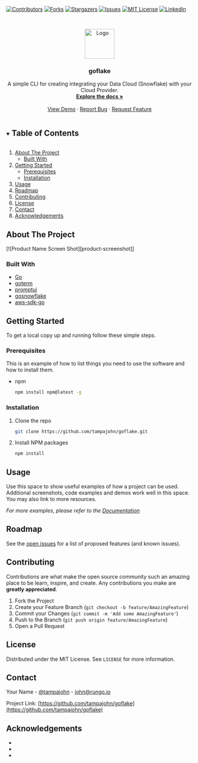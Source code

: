 <!--
*** Thanks for checking out the Best-README-Template. If you have a suggestion
*** that would make this better, please fork the repo and create a pull request
*** or simply open an issue with the tag "enhancement".
*** Thanks again! Now go create something AMAZING! :D
***
***
***
*** To avoid retyping too much info. Do a search and replace for the following:
*** tampajohn, goflake, tampajohn, john@rungo.io, goflake, A simple CLI for creating integrating your Data Cloud (Snowflake) with your Cloud Provider.
-->



<!-- PROJECT SHIELDS -->
<!--
*** I'm using markdown "reference style" links for readability.
*** Reference links are enclosed in brackets [ ] instead of parentheses ( ).
*** See the bottom of this document for the declaration of the reference variables
*** for contributors-url, forks-url, etc. This is an optional, concise syntax you may use.
*** https://www.markdownguide.org/basic-syntax/#reference-style-links
-->
[![Contributors][contributors-shield]][contributors-url]
[![Forks][forks-shield]][forks-url]
[![Stargazers][stars-shield]][stars-url]
[![Issues][issues-shield]][issues-url]
[![MIT License][license-shield]][license-url]
[![LinkedIn][linkedin-shield]][linkedin-url]



<!-- PROJECT LOGO -->
<br />
<p align="center">
  <a href="https://github.com/tampajohn/goflake">
    <img src="images/logo.png" alt="Logo" width="80" height="80">
  </a>

  <h3 align="center">goflake</h3>

  <p align="center">
    A simple CLI for creating integrating your Data Cloud (Snowflake) with your Cloud Provider.
    <br />
    <a href="https://github.com/tampajohn/goflake"><strong>Explore the docs »</strong></a>
    <br />
    <br />
    <a href="https://github.com/tampajohn/goflake">View Demo</a>
    ·
    <a href="https://github.com/tampajohn/goflake/issues">Report Bug</a>
    ·
    <a href="https://github.com/tampajohn/goflake/issues">Request Feature</a>
  </p>
</p>



<!-- TABLE OF CONTENTS -->
<details open="open">
  <summary><h2 style="display: inline-block">Table of Contents</h2></summary>
  <ol>
    <li>
      <a href="#about-the-project">About The Project</a>
      <ul>
        <li><a href="#built-with">Built With</a></li>
      </ul>
    </li>
    <li>
      <a href="#getting-started">Getting Started</a>
      <ul>
        <li><a href="#prerequisites">Prerequisites</a></li>
        <li><a href="#installation">Installation</a></li>
      </ul>
    </li>
    <li><a href="#usage">Usage</a></li>
    <li><a href="#roadmap">Roadmap</a></li>
    <li><a href="#contributing">Contributing</a></li>
    <li><a href="#license">License</a></li>
    <li><a href="#contact">Contact</a></li>
    <li><a href="#acknowledgements">Acknowledgements</a></li>
  </ol>
</details>



<!-- ABOUT THE PROJECT -->
## About The Project
[![Product Name Screen Shot][product-screenshot]]



### Built With

* [Go](https://golang.org)
* [goterm](https://github.com/buger/goterm)
* [promptui](https://github.com/manifoldco/promptui)	
* [gosnowflake](github.com/snowflakedb/gosnowflake)	
* [aws-sdk-go](github.com/aws/aws-sdk-go)


<!-- GETTING STARTED -->
## Getting Started

To get a local copy up and running follow these simple steps.

### Prerequisites

This is an example of how to list things you need to use the software and how to install them.
* npm
  ```sh
  npm install npm@latest -g
  ```

### Installation

1. Clone the repo
   ```sh
   git clone https://github.com/tampajohn/goflake.git
   ```
2. Install NPM packages
   ```sh
   npm install
   ```



<!-- USAGE EXAMPLES -->
## Usage

Use this space to show useful examples of how a project can be used. Additional screenshots, code examples and demos work well in this space. You may also link to more resources.

_For more examples, please refer to the [Documentation](https://example.com)_



<!-- ROADMAP -->
## Roadmap

See the [open issues](https://github.com/tampajohn/goflake/issues) for a list of proposed features (and known issues).



<!-- CONTRIBUTING -->
## Contributing

Contributions are what make the open source community such an amazing place to be learn, inspire, and create. Any contributions you make are **greatly appreciated**.

1. Fork the Project
2. Create your Feature Branch (`git checkout -b feature/AmazingFeature`)
3. Commit your Changes (`git commit -m 'Add some AmazingFeature'`)
4. Push to the Branch (`git push origin feature/AmazingFeature`)
5. Open a Pull Request



<!-- LICENSE -->
## License

Distributed under the MIT License. See `LICENSE` for more information.



<!-- CONTACT -->
## Contact

Your Name - [@tampajohn](https://twitter.com/tampajohn) - john@rungo.io

Project Link: [https://github.com/tampajohn/goflake](https://github.com/tampajohn/goflake)



<!-- ACKNOWLEDGEMENTS -->
## Acknowledgements

* []()
* []()
* []()





<!-- MARKDOWN LINKS & IMAGES -->
<!-- https://www.markdownguide.org/basic-syntax/#reference-style-links -->
[contributors-shield]: https://img.shields.io/github/contributors/tampajohn/goflake.svg?style=for-the-badge
[contributors-url]: https://github.com/tampajohn/goflake/graphs/contributors
[forks-shield]: https://img.shields.io/github/forks/tampajohn/goflake.svg?style=for-the-badge
[forks-url]: https://github.com/tampajohn/goflake/network/members
[stars-shield]: https://img.shields.io/github/stars/tampajohn/goflake.svg?style=for-the-badge
[stars-url]: https://github.com/tampajohn/goflake/stargazers
[issues-shield]: https://img.shields.io/github/issues/tampajohn/goflake.svg?style=for-the-badge
[issues-url]: https://github.com/tampajohn/goflake/issues
[license-shield]: https://img.shields.io/github/license/tampajohn/goflake.svg?style=for-the-badge&test
[license-url]: https://github.com/tampajohn/goflake/blob/master/LICENSE
[linkedin-shield]: https://img.shields.io/badge/-LinkedIn-black.svg?style=for-the-badge&logo=linkedin&colorB=555
[linkedin-url]: https://linkedin.com/in/tampajohn